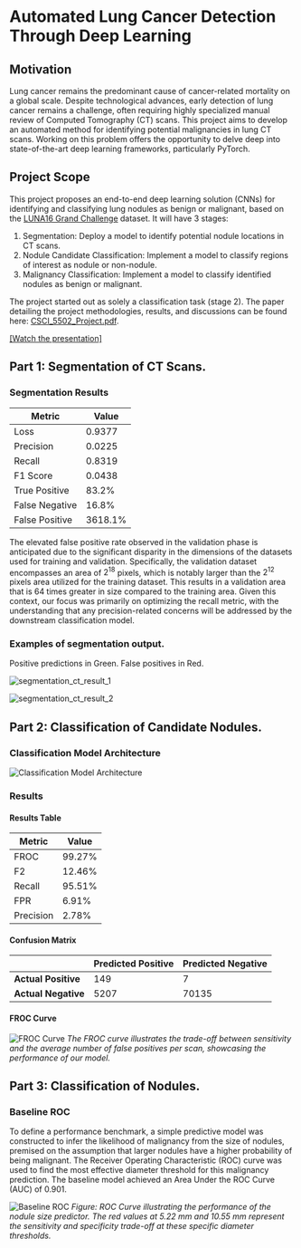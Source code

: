 # Automated Lung Cancer Detection Through Deep Learning

## Motivation
Lung cancer remains the predominant cause of cancer-related mortality on a global scale. Despite technological advances, early detection of lung cancer remains a challenge, often requiring highly specialized manual review of Computed Tomography (CT) scans. This project aims to develop an automated method for identifying potential malignancies in lung CT scans. Working on this problem offers the opportunity to delve deep into state-of-the-art deep learning frameworks, particularly PyTorch.

## Project Scope
This project proposes an end-to-end deep learning solution (CNNs) for identifying and classifying lung nodules as benign or malignant, based on the [LUNA16 Grand Challenge](https://luna16.grand-challenge.org) dataset. It will have 3 stages:
1. Segmentation: Deploy a model to identify potential nodule locations in CT scans.
2. Nodule Candidate Classification: Implement a model to classify regions of interest as nodule or non-nodule.
3. Malignancy Classification: Implement a model to classify identified nodules as benign or malignant.

The project started out as solely a classification task (stage 2). The paper detailing the project methodologies, results, and discussions can be found here: [CSCI_5502_Project.pdf](CSCI_5502_Project.pdf).

[[Watch the presentation]](https://youtu.be/ovUrZZ6Hyj8)

## Part 1: Segmentation of CT Scans.

### Segmentation Results

| Metric           | Value      |
|------------------|------------|
| Loss             | 0.9377     |
| Precision        | 0.0225     |
| Recall           | 0.8319     |
| F1 Score         | 0.0438     |
| True Positive    | 83.2%      |
| False Negative   | 16.8%      |
| False Positive   | 3618.1%    |

The elevated false positive rate observed in the validation phase is anticipated due to the significant disparity in the dimensions of the datasets used for training and validation. Specifically, the validation dataset encompasses an area of $2^18$ pixels, which is notably larger than the $2^12$ pixels area utilized for the training dataset. This results in a validation area that is 64 times greater in size compared to the training area. Given this context, our focus was primarily on optimizing the recall metric, with the understanding that any precision-related concerns will be addressed by the downstream classification model. 

### Examples of segmentation output. 

Positive predictions in Green. False positives in Red.

![segmentation_ct_result_1](images/seg_val.png)

![segmentation_ct_result_2](images/seg_val_2.png)

## Part 2: Classification of Candidate Nodules.

### Classification Model Architecture
![Classification Model Architecture](images/model_arch.jpeg)

### Results

#### Results Table

| Metric    | Value    |
|-----------|----------|
| FROC      | 99.27%   |
| F2        | 12.46%   |
| Recall    | 95.51%   |
| FPR       | 6.91%    |
| Precision | 2.78%    |


#### Confusion Matrix

|                  | Predicted Positive | Predicted Negative |
|------------------|--------------------|--------------------|
| **Actual Positive** | 149                | 7                  |
| **Actual Negative** | 5207               | 70135              |


#### FROC Curve
![FROC Curve](images/froc.jpg)
*The FROC curve illustrates the trade-off between sensitivity and the average number of false positives per scan, showcasing the performance of our model.*

## Part 3: Classification of Nodules.

### Baseline ROC
To define a performance benchmark, a simple predictive model was constructed to infer the likelihood of malignancy from the size of nodules, premised on the assumption that larger nodules have a higher probability of being malignant. The Receiver Operating Characteristic (ROC) curve was used to find the most effective diameter threshold for this malignancy prediction. The baseline model achieved an Area Under the ROC Curve (AUC) of 0.901.

![Baseline ROC](images/roc_diameter_baseline.png)
*Figure: ROC Curve illustrating the performance of the nodule size predictor. The red values at 5.22 mm and 10.55 mm represent the sensitivity and specificity trade-off at these specific diameter thresholds.*
